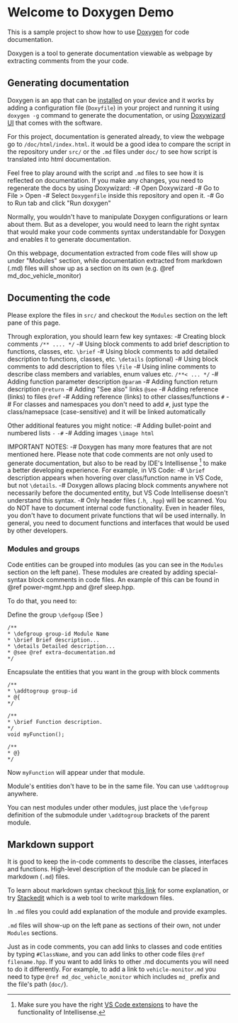 # Welcome to Doxygen Demo

This is a sample project to show how to use [Doxygen](https://www.doxygen.nl/) for code documentation.

Doxygen is a tool to generate documentation viewable as webpage by extracting comments from the your code.

## Generating documentation

Doxygen is an app that can be [installed](https://www.doxygen.nl/manual/install.html) on your device and it works by adding a configuration file (`Doxyfile`) in your project and running it using `doxygen -g` command to generate the documentation, or using [Doxywizard UI](https://www.doxygen.nl/manual/doxywizard_usage.html) that comes with the software.

For this project, documentation is generated already, to view the webpage go to `/doc/html/index.html`. it would be a good idea to compare the script in the repository under `src/` or the `.md` files under `doc/` to see how script is translated into html documentation.

Feel free to play around with the script and `.md` files to see how it is reflected on documentation. If you make any changes, you need to regenerate the docs by using Doxywizard:
 -# Open Doxywizard
 -# Go to File > Open
 -# Select `Doxygenfile` inside this repository and open it.
 -# Go to Run tab and click "Run doxygen"

 Normally, you wouldn't have to manipulate Doxygen configurations or learn about them. But as a developer, you would need to learn the right syntax that would make your code comments syntax understandable for Doxygen and enables it to generate documentation.
 
 On this webpage, documentation extracted from code files will show up under "Modules" section, while documentation extracted from markdown (.md) files will show up as a section on its own (e.g. @ref md_doc_vehicle_monitor)

## Documenting the code

Please explore the files in `src/` and checkout the `Modules` section on the left pane of this page.

Through exploration, you should learn few key syntaxes:
 -# Creating block comments `/** .... */`
 -# Using block comments to add brief description to functions, classes, etc. `\brief`
 -# Using block comments to add detailed description to functions, classes, etc. `\details` (optional)
 -# Using block comments to add description to files `\file`
 -# Using inline comments to describe class members and variables, enum values etc. `/**< ... */`
 -# Adding function parameter description `@param`
 -# Adding function return description `@return`
 -# Adding "See also" links `@see`
 -# Adding reference (links) to files `@ref`
 -# Adding reference (links) to other classes/functions `#`
  -# For classes and namespaces you don't need to add `#`, just type the class/namepsace (case-sensitive) and it will be linked automatically

Other additional features you might notice:
 -# Adding bullet-point and numbered lists `-` `-#`
 -# Adding images `\image html`

IMPORTANT NOTES:
 -# Doxygen has many more features that are not mentioned here. Please note that code comments are not only used to generate documentation, but also to be read by IDE's Intellisense [^1] to make a better developing experience. For example, in VS Code:
  -# `\brief` description appears when hovering over class/function name in VS Code, but not `\details`.
  -# Doxygen allows placing block comments anywhere not necessarily before the documented entity, but VS Code Intellisense doesn't understand this syntax.
 -# Only header files (`.h`, `.hpp`) will be scanned. You do NOT have to document internal code functionality. Even in header files, you don't have to document private functions that wil be used internally. In general, you need to document functions and interfaces that would be used by other developers.

[^1]: Make sure you have the right [VS Code extensions](https://marketplace.visualstudio.com/items?itemName=ms-vscode.cpptools-extension-pack) to have the functionality of Intellisense.

### Modules and groups

Code entities can be grouped into modules (as you can see in the `Modules` section on the left pane). These modules are created by adding special-syntax block comments in code files. An example of this can be found in @ref power-mgmt.hpp and @ref sleep.hpp.

To do that, you need to:

Define the group `\defgoup` (See )

    /**
    * \defgroup group-id Module Name
    * \brief Brief description...
    * \details Detailed description...
    * @see @ref extra-documentation.md
    */

Encapsulate the entities that you want in the group with block comments

    /**
    * \addtogroup group-id
    * @{
    */

    /**
    * \brief Function description.
    */
    void myFunction();

    /**
    * @}
    */

Now `myFunction` will appear under that module.

Module's entities don't have to be in the same file. You can use `\addtogroup` anywhere.

You can nest modules under other modules, just place the `\defgroup` definition of the submodule under `\addtogroup` brackets of the parent module.

## Markdown support

It is good to keep the in-code comments to describe the classes, interfaces and functions.
High-level description of the module can be placed in markdown (`.md`) files.

To learn about markdown syntax checkout [this link](https://www.freecodecamp.org/news/markdown-cheatsheet/) for some explanation, or try [Stackedit](https://stackedit.io/) which is a web tool to write markdown files.

In `.md` files you could add explanation of the module and provide examples.

`.md` files will show-up on the left pane as sections of their own, not under `Modules` sections.

Just as in code comments, you can add links to classes and code entities by typing `#ClassName`, and you can add links to other code files `@ref filename.hpp`. If you want to add links to other .md documents you will need to do it differently. For example, to add a link to `vehicle-monitor.md` you need to type `@ref md_doc_vehicle_monitor` which includes `md_` prefix and the file's path (`doc/`).